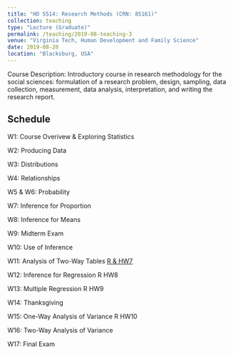 ```yaml
---
title: "HD 5514: Research Methods (CRN: 85161)"
collection: teaching
type: "Lecture (Graduate)"
permalink: /teaching/2019-08-teaching-3
venue: "Virginia Tech, Human Development and Family Science"
date: 2019-08-20
location: "Blacksburg, USA"
---
```


Course Description: Introductory course in research methodology for the social sciences: formulation of a research problem, design, sampling, data collection, measurement, data analysis, interpretation, and writing the research report.

## Schedule

W1: Course Overivew & Exploring Statistics
 
W2: Producing Data

W3: Distributions

W4: Relationships

W5 & W6: Probability

W7: Inference for Proportion 

W8: Inference for Means

W9: Midterm Exam

W10: Use of Inference

W11: Analysis of Two-Way Tables [R & HW7](https://koeunchoi.github.io/201908_hd5514/w11/w11.html) 

W12: Inference for Regression R HW8

W13: Multiple Regression R HW9

W14: Thanksgiving

W15: One-Way Analysis of Variance R HW10

W16: Two-Way Analysis of Variance

W17: Final Exam
